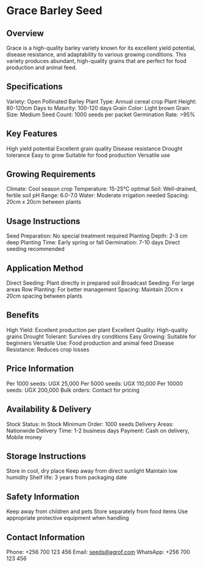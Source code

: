 # Grace Barley Seed

## Overview
Grace is a high-quality barley variety known for its excellent yield potential, disease resistance, and adaptability to various growing conditions. This variety produces abundant, high-quality grains that are perfect for food production and animal feed.

## Specifications
Variety: Open Pollinated Barley
Plant Type: Annual cereal crop
Plant Height: 80-120cm
Days to Maturity: 100-120 days
Grain Color: Light brown
Grain Size: Medium
Seed Count: 1000 seeds per packet
Germination Rate: >95%

## Key Features
High yield potential
Excellent grain quality
Disease resistance
Drought tolerance
Easy to grow
Suitable for food production
Versatile use

## Growing Requirements
Climate: Cool season crop
Temperature: 15-25°C optimal
Soil: Well-drained, fertile soil
pH Range: 6.0-7.0
Water: Moderate irrigation needed
Spacing: 20cm x 20cm between plants

## Usage Instructions
Seed Preparation: No special treatment required
Planting Depth: 2-3 cm deep
Planting Time: Early spring or fall
Germination: 7-10 days
Direct seeding recommended

## Application Method
Direct Seeding: Plant directly in prepared soil
Broadcast Seeding: For large areas
Row Planting: For better management
Spacing: Maintain 20cm x 20cm spacing between plants

## Benefits
High Yield: Excellent production per plant
Excellent Quality: High-quality grains
Drought Tolerant: Survives dry conditions
Easy Growing: Suitable for beginners
Versatile Use: Food production and animal feed
Disease Resistance: Reduces crop losses

## Price Information
Per 1000 seeds: UGX 25,000
Per 5000 seeds: UGX 110,000
Per 10000 seeds: UGX 200,000
Bulk orders: Contact for pricing

## Availability & Delivery
Stock Status: In Stock
Minimum Order: 1000 seeds
Delivery Areas: Nationwide
Delivery Time: 1-2 business days
Payment: Cash on delivery, Mobile money

## Storage Instructions
Store in cool, dry place
Keep away from direct sunlight
Maintain low humidity
Shelf life: 3 years from packaging date

## Safety Information
Keep away from children and pets
Store separately from food items
Use appropriate protective equipment when handling

## Contact Information
Phone: +256 700 123 456
Email: seeds@agrof.com
WhatsApp: +256 700 123 456
